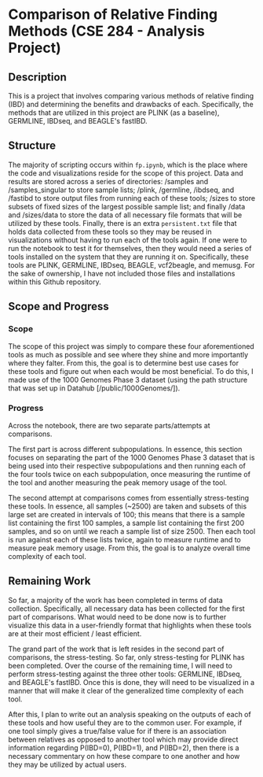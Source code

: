 # Comparison of Relative Finding Methods (CSE 284 - Analysis Project)

## Description
This is a project that involves comparing various methods of relative finding (IBD) and determining the benefits and drawbacks of each. Specifically, the methods that are utilized in this project are PLINK (as a baseline), GERMLINE, IBDseq, and BEAGLE's fastIBD.

## Structure
The majority of scripting occurs within `fp.ipynb`, which is the place where the code and visualizations reside for the scope of this project. Data and results are stored across a series of directories: /samples and /samples_singular to store sample lists; /plink, /germline, /ibdseq, and /fastibd to store output files from running each of these tools; /sizes to store subsets of fixed sizes of the largest possible sample list; and finally /data and /sizes/data to store the data of all necessary file formats that will be utilized by these tools. Finally, there is an extra `persistent.txt` file that holds data collected from these tools so they may be reused in visualizations without having to run each of the tools again. If one were to run the notebook to test it for themselves, then they would need a series of tools installed on the system that they are running it on. Specifically, these tools are PLINK, GERMLINE, IBDseq, BEAGLE, vcf2beagle, and memusg. For the sake of ownership, I have not included those files and installations within this Github repository.

## Scope and Progress
### Scope
The scope of this project was simply to compare these four aforementioned tools as much as possible and see where they shine and more importantly where they falter. From this, the goal is to determine best use cases for these tools and figure out when each would be most beneficial. To do this, I made use of the 1000 Genomes Phase 3 dataset (using the path structure that was set up in Datahub [/public/1000Genomes/]). 

### Progress
Across the notebook, there are two separate parts/attempts at comparisons. 

The first part is across different subpopulations. In essence, this section focuses on separating the part of the 1000 Genomes Phase 3 dataset that is being used into their respective subpopulations and then running each of the four tools twice on each subpopulation, once measuring the runtime of the tool and another measuring the peak memory usage of the tool. 

The second attempt at comparisons comes from essentially stress-testing these tools. In essence, all samples (~2500) are taken and subsets of this large set are created in intervals of 100; this means that there is a sample list containing the first 100 samples, a sample list containing the first 200 samples, and so on until we reach a sample list of size 2500. Then each tool is run against each of these lists twice, again to measure runtime and to measure peak memory usage. From this, the goal is to analyze overall time complexity of each tool.

## Remaining Work
So far, a majority of the work has been completed in terms of data collection. Specifically, all necessary data has been collected for the first part of comparisons. What would need to be done now is to further visualize this data in a user-friendly format that highlights when these tools are at their most efficient / least efficient. 

The grand part of the work that is left resides in the second part of comparisons, the stress-testing. So far, only stress-testing for PLINK has been completed. Over the course of the remaining time, I will need to perform stress-testing against the three other tools: GERMLINE, IBDseq, and BEAGLE's fastIBD. Once this is done, they will need to be visualized in a manner that will make it clear of the generalized time complexity of each tool.

After this, I plan to write out an analysis speaking on the outputs of each of these tools and how useful they are to the common user. For example, if one tool simply gives a true/false value for if there is an association between relatives as opposed to another tool which may provide direct information regarding P(IBD=0), P(IBD=1), and P(IBD=2), then there is a necessary commentary on how these compare to one another and how they may be utilized by actual users.
